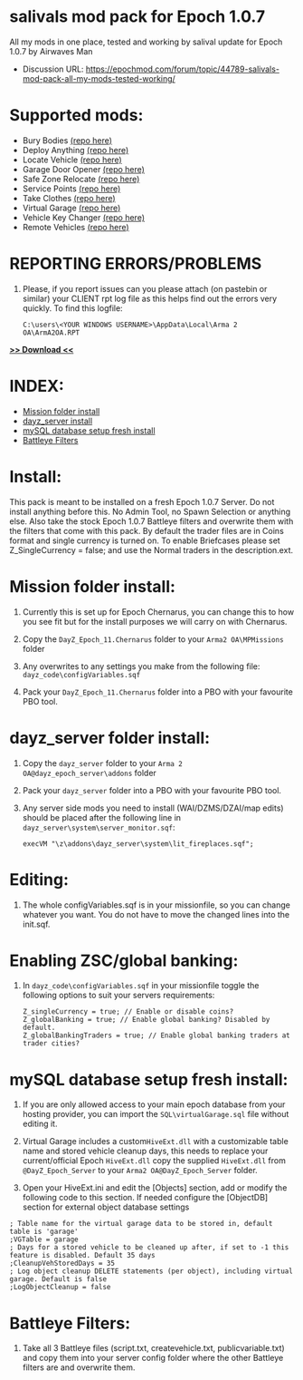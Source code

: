 # salivals mod pack for Epoch 1.0.7
All my mods in one place, tested and working by salival update for Epoch 1.0.7 by Airwaves Man

* Discussion URL: https://epochmod.com/forum/topic/44789-salivals-mod-pack-all-my-mods-tested-working/

# Supported mods:

* Bury Bodies [(repo here)](https://github.com/oiad/buryBodies)
* Deploy Anything [(repo here)](https://github.com/oiad/DayZEpochDeployableBike)
* Locate Vehicle [(repo here)](https://github.com/oiad/locateVehicle)
* Garage Door Opener [(repo here)](https://github.com/oiad/garageDoorOpener)
* Safe Zone Relocate [(repo here)](https://github.com/oiad/safeZoneRelocate)
* Service Points [(repo here)](https://github.com/oiad/service_points)
* Take Clothes [(repo here)](https://github.com/oiad/TakeClothes)
* Virtual Garage [(repo here)](https://github.com/oiad/virtualGarage)
* Vehicle Key Changer [(repo here)](https://github.com/oiad/vkc)
* Remote Vehicles [(repo here)](https://github.com/oiad/remoteVehicle)

# REPORTING ERRORS/PROBLEMS

1. Please, if you report issues can you please attach (on pastebin or similar) your CLIENT rpt log file as this helps find out the errors very quickly. To find this logfile:

	```sqf
	C:\users\<YOUR WINDOWS USERNAME>\AppData\Local\Arma 2 OA\ArmA2OA.RPT
	```

**[>> Download <<](https://github.com/oiad/modPack/archive/master.zip)**

# INDEX:

* [Mission folder install](https://github.com/oiad/modPack#mission-folder-install)
* [dayz_server install](https://github.com/oiad/modPack#dayz_server-folder-install)
* [mySQL database setup fresh install](https://github.com/oiad/modPack#mySQL-database-setup-fresh-install)
* [Battleye Filters](https://github.com/oiad/modPack#battleye-filters)
	
# Install:

This pack is meant to be installed on a fresh Epoch 1.0.7 Server. Do not install anything before this. No Admin Tool, no Spawn Selection or anything else. Also take the stock Epoch 1.0.7 Battleye filters and overwrite them with the filters that come with this pack.
By default the trader files are in Coins format and single currency is turned on. To enable Briefcases please set Z_SingleCurrency = false; and use the Normal traders in the description.ext.

# Mission folder install:

1. Currently this is set up for Epoch Chernarus, you can change this to how you see fit but for the install purposes we will carry on with Chernarus.

2. Copy the <code>DayZ_Epoch_11.Chernarus</code> folder to your <code>Arma2 OA\MPMissions</code> folder

3. Any overwrites to any settings you make from the following file: <code>dayz_code\configVariables.sqf</code>

4. Pack your <code>DayZ_Epoch_11.Chernarus</code> folder into a PBO with your favourite PBO tool.

# dayz_server folder install:

1. Copy the <code>dayz_server</code> folder to your <code>Arma 2 OA\@dayz_epoch_server\addons</code> folder

2. Pack your <code>dayz_server</code> folder into a PBO with your favourite PBO tool.

3. Any server side mods you need to install (WAI/DZMS/DZAI/map edits) should be placed after the following line in <code>dayz_server\system\server_monitor.sqf</code>:
	```sqf
	execVM "\z\addons\dayz_server\system\lit_fireplaces.sqf";
	```

# Editing:

1. The whole configVariables.sqf is in your missionfile, so you can change whatever you want. You do not have to move the changed lines into the init.sqf.

# Enabling ZSC/global banking:

1. In <code>dayz_code\configVariables.sqf</code> in your missionfile toggle the following options to suit your servers requirements:
	```sqf
	Z_singleCurrency = true; // Enable or disable coins?
	Z_globalBanking = true; // Enable global banking? Disabled by default.
	Z_globalBankingTraders = true; // Enable global banking traders at trader cities?
	```

# mySQL database setup fresh install:

1. If you are only allowed access to your main epoch database from your hosting provider, you can import the <code>SQL\virtualGarage.sql</code> file without editing it.

2. Virtual Garage includes a custom<code>HiveExt.dll</code> with a customizable table name and stored vehicle cleanup days, this needs to replace your current/official Epoch <code>HiveExt.dll</code> copy the supplied <code>HiveExt.dll</code> from <code>@DayZ_Epoch_Server</code> to your <code>Arma2 OA\@DayZ_Epoch_Server</code> folder.

3. Open your HiveExt.ini and edit the [Objects] section, add or modify the following code to this section. If needed configure the [ObjectDB] section for external object database settings

```
; Table name for the virtual garage data to be stored in, default table is 'garage'
;VGTable = garage
; Days for a stored vehicle to be cleaned up after, if set to -1 this feature is disabled. Default 35 days
;CleanupVehStoredDays = 35
; Log object cleanup DELETE statements (per object), including virtual garage. Default is false
;LogObjectCleanup = false
```

# Battleye Filters:

1. Take all 3 Battleye files (script.txt, createvehicle.txt, publicvariable.txt) and copy them into your server config folder where the other Battleye filters are and overwrite them.

